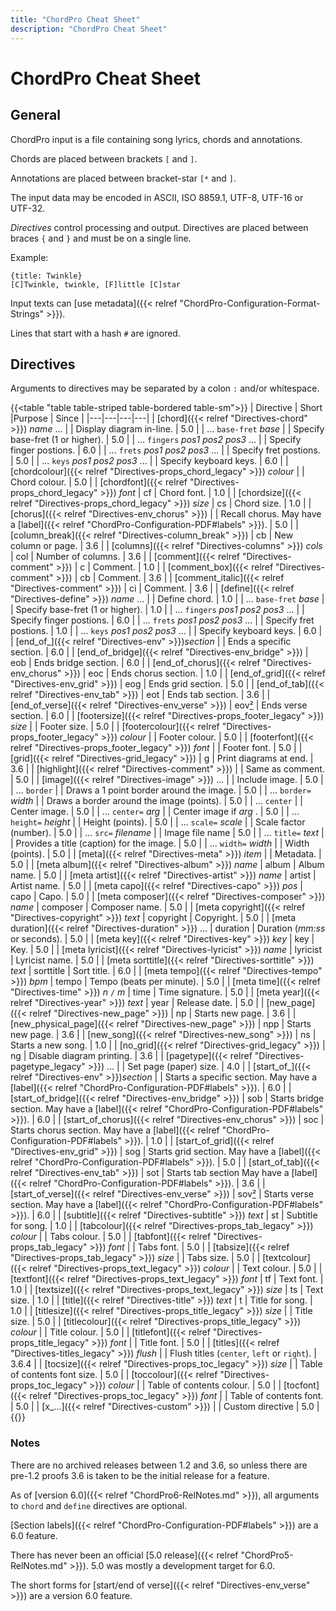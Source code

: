 ```yaml
---
title: "ChordPro Cheat Sheet"
description: "ChordPro Cheat Sheet"
---
```


# ChordPro Cheat Sheet

## General

ChordPro input is a file containing song lyrics, chords and annotations.

Chords are placed between brackets `[` and `]`.

Annotations are placed between bracket-star `[*` and `]`.

The input data may be encoded in ASCII, ISO 8859.1, UTF-8, UTF-16 or UTF-32.

_Directives_ control processing and output. Directives are
placed between braces `{` and `}` and must be on a single line.

Example:

````
{title: Twinkle}
[C]Twinkle, twinkle, [F]little [C]star
````

Input texts can [use metadata]({{< relref
"ChordPro-Configuration-Format-Strings" >}}).

Lines that start with a hash `#` are ignored.

## Directives

Arguments to directives may be separated by a colon `:` and/or whitespace.

{{<table "table table-striped table-bordered table-sm">}}
| Directive | Short |Purpose | Since |
|---|---|---|---|
| [chord]({{< relref "Directives-chord" >}}) _name_ ... | | Display diagram in-line. | 5.0 |
| ... `base-fret` _base_ | | Specify base-fret (1 or higher).  | 5.0 |
| ... `fingers` _pos1_ _pos2_ _pos3_ ... | | Specify finger postions. | 6.0 |
| ... `frets` _pos1_ _pos2_ _pos3_ ... | | Specify fret postions. | 5.0 |
| ... `keys` _pos1_ _pos2_ _pos3_ ... | | Specify keyboard keys. | 6.0 |
| [chordcolour]({{< relref "Directives-props_chord_legacy" >}}) _colour_ | | Chord colour. | 5.0 |
| [chordfont]({{< relref "Directives-props_chord_legacy" >}}) _font_ | cf | Chord font. | 1.0 |
| [chordsize]({{< relref "Directives-props_chord_legacy" >}}) _size_ | cs | Chord size. | 1.0 |
| [chorus]({{< relref "Directives-env_chorus" >}}) | | Recall chorus. May have a [label]({{< relref "ChordPro-Configuration-PDF#labels" >}}). | 5.0 |
| [column_break]({{< relref "Directives-column_break" >}}) | cb | New column or page. | 3.6 |
| [columns]({{< relref "Directives-columns" >}}) _cols_ | col | Number of columns. | 3.6 |
| [comment]({{< relref "Directives-comment" >}}) | c | Comment. | 1.0 |
| [comment_box]({{< relref "Directives-comment" >}}) | cb | Comment. | 3.6 |
| [comment_italic]({{< relref "Directives-comment" >}}) | ci | Comment. | 3.6 |
| [define]({{< relref "Directives-define" >}}) _name_ ... | | Define chord. | 1.0 |
| ... `base-fret` _base_ | | Specify base-fret (1 or higher).  | 1.0 |
| ... `fingers` _pos1_ _pos2_ _pos3_ ... | | Specify finger postions. | 6.0 |
| ... `frets` _pos1_ _pos2_ _pos3_ ... | | Specify fret postions. | 1.0 |
| ... `keys` _pos1_ _pos2_ _pos3_ ... | | Specify keyboard keys. | 6.0 |
| [end_of_]({{< relref "Directives-env" >}})_section_ | | Ends a specific section. | 6.0 |
| [end_of_bridge]({{< relref "Directives-env_bridge" >}}) | eob | Ends bridge section. | 6.0 |
| [end_of_chorus]({{< relref "Directives-env_chorus" >}}) | eoc | Ends chorus section. | 1.0 |
| [end_of_grid]({{< relref "Directives-env_grid" >}}) | eog | Ends grid section. | 5.0 |
| [end_of_tab]({{< relref "Directives-env_tab" >}}) | eot | Ends tab section. | 3.6 |
| [end_of_verse]({{< relref "Directives-env_verse" >}}) | eov[²](#fn:2) | Ends verse section. | 6.0 |
| [footersize]({{< relref "Directives-props_footer_legacy" >}}) _size_ | | Footer size. | 5.0 |
| [footercolour]({{< relref "Directives-props_footer_legacy" >}}) _colour_ | | Footer colour. | 5.0 |
| [footerfont]({{< relref "Directives-props_footer_legacy" >}}) _font_ | | Footer font. | 5.0 |
| [grid]({{< relref "Directives-grid_legacy" >}}) | g | Print diagrams at end. | 3.6 |
| [highlight]({{< relref "Directives-comment" >}}) | | Same as comment. | 5.0 |
| [image]({{< relref "Directives-image" >}}) ... | | Include image. | 5.0 |
| ... `border` | | Draws a 1 point border around the image. | 5.0 |
| ... `border=` _width_ | | Draws a border around the image (points). | 5.0 |
| ... `center` | | Center image. | 5.0 |
| ... `center=` _arg_ | | Center image if _arg_ . | 5.0 |
| ... `height=` _height_ | | Height (points). | 5.0 |
| ... `scale=` _scale_ | | Scale factor (number). | 5.0 |
| ... `src=` _filename_ | | Image file name | 5.0 |
| ... `title=` _text_ | | Provides a title (caption) for the image. | 5.0 |
| ... `width=` _width_ | | Width (points). | 5.0 |
| [meta]({{< relref "Directives-meta" >}}) _item_ | | Metadata. | 5.0 |
| [meta album]({{< relref "Directives-album" >}}) _name_ | album | Album name. | 5.0 |
| [meta artist]({{< relref "Directives-artist" >}}) _name_ | artist | Artist name. | 5.0 |
| [meta capo]({{< relref "Directives-capo" >}}) _pos_ | capo | Capo. | 5.0 |
| [meta composer]({{< relref "Directives-composer" >}}) _name_ | composer | Composer name. | 5.0 |
| [meta copyright]({{< relref "Directives-copyright" >}}) _text_ | copyright | Copyright. | 5.0 |
| [meta duration]({{< relref "Directives-duration" >}}) ... | duration | Duration (_mm:ss_ or seconds). | 5.0 |
| [meta key]({{< relref "Directives-key" >}}) _key_ | key | Key. | 5.0 |
| [meta lyricist]({{< relref "Directives-lyricist" >}}) _name_ | lyricist | Lyricist name. | 5.0 |
| [meta sorttitle]({{< relref "Directives-sorttitle" >}}) _text_ | sorttitle | Sort title. | 6.0 |
| [meta tempo]({{< relref "Directives-tempo" >}}) _bpm_ | tempo | Tempo (beats per minute). | 5.0 |
| [meta time]({{< relref "Directives-time" >}}) _n_ `/` _m_ | time | Time signature. | 5.0 |
| [meta year]({{< relref "Directives-year" >}}) _text_ | year | Release date. | 5.0 |
| [new_page]({{< relref "Directives-new_page" >}}) | np | Starts new page. | 3.6 |
| [new_physical_page]({{< relref "Directives-new_page" >}}) | npp | Starts new page. | 3.6 |
| [new_song]({{< relref "Directives-new_song" >}}) | ns | Starts a new song. | 1.0 |
| [no_grid]({{< relref "Directives-grid_legacy" >}}) | ng | Disable diagram printing. | 3.6 |
| [pagetype]({{< relref "Directives-pagetype_legacy" >}}) ... | | Set page (paper) size. | 4.0 |
| [start_of_]({{< relref "Directives-env" >}})_section_ | | Starts a specific section. May have a [label]({{< relref "ChordPro-Configuration-PDF#labels" >}}). | 6.0 |
| [start_of_bridge]({{< relref "Directives-env_bridge" >}}) | sob | Starts bridge section. May have a [label]({{< relref "ChordPro-Configuration-PDF#labels" >}}). | 6.0 |
| [start_of_chorus]({{< relref "Directives-env_chorus" >}}) | soc | Starts chorus section. May have a [label]({{< relref "ChordPro-Configuration-PDF#labels" >}}). | 1.0 |
| [start_of_grid]({{< relref "Directives-env_grid" >}}) | sog | Starts grid section. May have a [label]({{< relref "ChordPro-Configuration-PDF#labels" >}}). | 5.0 |
| [start_of_tab]({{< relref "Directives-env_tab" >}}) | sot | Starts tab section May have a [label]({{< relref "ChordPro-Configuration-PDF#labels" >}}). | 3.6 |
| [start_of_verse]({{< relref "Directives-env_verse" >}}) | sov[²](#fn:2) | Starts verse section. May have a [label]({{< relref "ChordPro-Configuration-PDF#labels" >}}). | 6.0 |
| [subtitle]({{< relref "Directives-subtitle" >}}) _text_ | st | Subtitle for song. | 1.0 |
| [tabcolour]({{< relref "Directives-props_tab_legacy" >}}) _colour_ | | Tabs colour. | 5.0 |
| [tabfont]({{< relref "Directives-props_tab_legacy" >}}) _font_ | | Tabs font. | 5.0 |
| [tabsize]({{< relref "Directives-props_tab_legacy" >}}) _size_ | | Tabs size. | 5.0 |
| [textcolour]({{< relref "Directives-props_text_legacy" >}}) _colour_ | | Text colour. | 5.0 |
| [textfont]({{< relref "Directives-props_text_legacy" >}}) _font_ | tf | Text font. | 1.0 |
| [textsize]({{< relref "Directives-props_text_legacy" >}}) _size_ | ts | Text size. | 1.0 |
| [title]({{< relref "Directives-title" >}}) _text_ | t | Title for song. | 1.0 |
| [titlesize]({{< relref "Directives-props_title_legacy" >}}) _size_ | | Title size. | 5.0 |
| [titlecolour]({{< relref "Directives-props_title_legacy" >}}) _colour_ | | Title colour. | 5.0 |
| [titlefont]({{< relref "Directives-props_title_legacy" >}}) _font_ | | Title font. | 5.0 |
| [titles]({{< relref "Directives-titles_legacy" >}}) _flush_ | | Flush titles (`center`, `left` or `right`). | 3.6.4 |
| [tocsize]({{< relref "Directives-props_toc_legacy" >}}) _size_ | | Table of contents font size. | 5.0 |
| [toccolour]({{< relref "Directives-props_toc_legacy" >}}) _colour_ | | Table of contents colour. | 5.0 |
| [tocfont]({{< relref "Directives-props_toc_legacy" >}}) _font_ | | Table of contents font. | 5.0 |
| [x_...]({{< relref "Directives-custom" >}}) | | Custom directive | 5.0 |
{{</table>}}

### Notes

There are no archived releases between 1.2 and 3.6, so unless there
are pre-1.2 proofs 3.6 is taken to be the initial release for a
feature.

As of [version 6.0]({{< relref "ChordPro6-RelNotes.md" >}}),
all arguments to `chord` and `define` directives are optional.

[Section labels]({{< relref "ChordPro-Configuration-PDF#labels" >}}) are a 6.0 feature.

There has never been an official [5.0 release]({{< relref  "ChordPro5-RelNotes.md" >}}).
5.0 was mostly a development target for 6.0.

The short forms for [start/end of verse]({{< relref "Directives-env_verse" >}}) are a version 6.0 feature.

